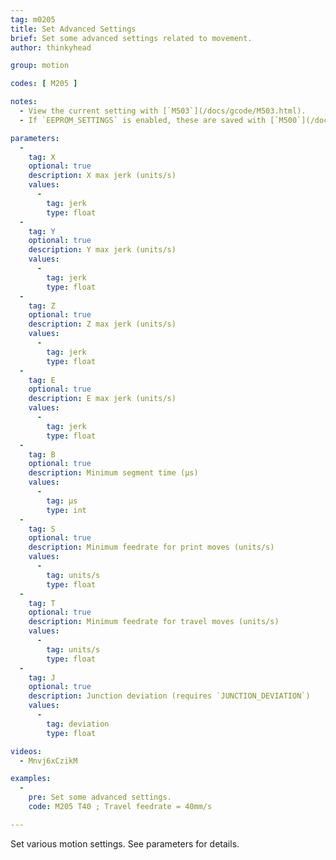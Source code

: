 ```yaml
---
tag: m0205
title: Set Advanced Settings
brief: Set some advanced settings related to movement.
author: thinkyhead

group: motion

codes: [ M205 ]

notes:
  - View the current setting with [`M503`](/docs/gcode/M503.html).
  - If `EEPROM_SETTINGS` is enabled, these are saved with [`M500`](/docs/gcode/M500.html), loaded with [`M501`](/docs/gcode/M501.html), and reset with [`M502`](/docs/gcode/M502.html).

parameters:
  -
    tag: X
    optional: true
    description: X max jerk (units/s)
    values:
      -
        tag: jerk
        type: float
  -
    tag: Y
    optional: true
    description: Y max jerk (units/s)
    values:
      -
        tag: jerk
        type: float
  -
    tag: Z
    optional: true
    description: Z max jerk (units/s)
    values:
      -
        tag: jerk
        type: float
  -
    tag: E
    optional: true
    description: E max jerk (units/s)
    values:
      -
        tag: jerk
        type: float
  -
    tag: B
    optional: true
    description: Minimum segment time (µs)
    values:
      -
        tag: µs
        type: int
  -
    tag: S
    optional: true
    description: Minimum feedrate for print moves (units/s)
    values:
      -
        tag: units/s
        type: float
  -
    tag: T
    optional: true
    description: Minimum feedrate for travel moves (units/s)
    values:
      -
        tag: units/s
        type: float
  -
    tag: J
    optional: true
    description: Junction deviation (requires `JUNCTION_DEVIATION`)
    values:
      -
        tag: deviation
        type: float

videos:
  - Mnvj6xCzikM

examples:
  -
    pre: Set some advanced settings.
    code: M205 T40 ; Travel feedrate = 40mm/s

---
```


Set various motion settings. See parameters for details.
